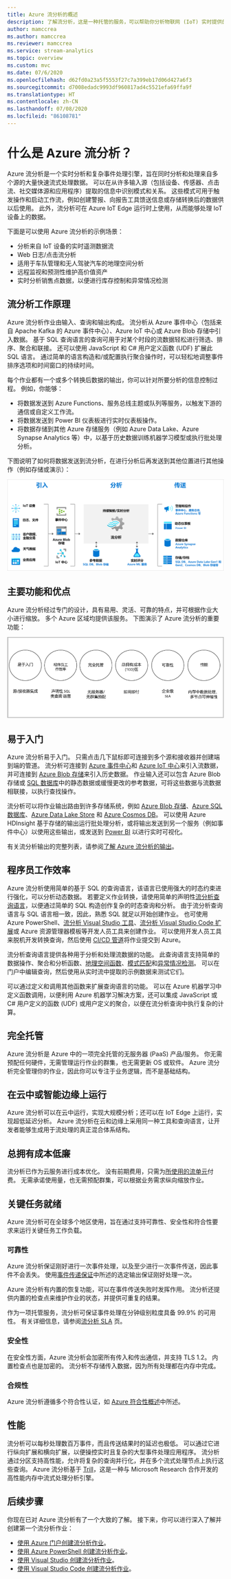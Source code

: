 ```yaml
---
title: Azure 流分析的概述
description: 了解流分析，这是一种托管的服务，可以帮助你分析物联网 (IoT) 实时提供的流式数据。
author: mamccrea
ms.author: mamccrea
ms.reviewer: mamccrea
ms.service: stream-analytics
ms.topic: overview
ms.custom: mvc
ms.date: 07/6/2020
ms.openlocfilehash: d62fd0a23a5f5553f27c7a399eb17d06d427a6f3
ms.sourcegitcommit: d7008edadc9993df960817ad4c5521efa69ffa9f
ms.translationtype: HT
ms.contentlocale: zh-CN
ms.lasthandoff: 07/08/2020
ms.locfileid: "86108781"
---
```

# <a name="what-is-azure-stream-analytics"></a>什么是 Azure 流分析？

Azure 流分析是一个实时分析和复杂事件处理引擎，旨在同时分析和处理来自多个源的大量快速流式处理数据。 可以在从许多输入源（包括设备、传感器、点击流、社交媒体源和应用程序）提取的信息中识别模式和关系。 这些模式可用于触发操作和启动工作流，例如创建警报、向报告工具馈送信息或存储转换后的数据供以后使用。 此外，流分析可在 Azure IoT Edge 运行时上使用，从而能够处理 IoT 设备上的数据。 

下面是可以使用 Azure 流分析的示例场景：

* 分析来自 IoT 设备的实时遥测数据流
* Web 日志/点击流分析
* 适用于车队管理和无人驾驶汽车的地理空间分析
* 远程监视和预测性维护高价值资产
* 实时分析销售点数据，以便进行库存控制和异常情况检测

## <a name="how-does-stream-analytics-work"></a>流分析工作原理

Azure 流分析作业由输入、查询和输出构成。 流分析从 Azure 事件中心（包括来自 Apache Kafka 的 Azure 事件中心）、Azure IoT 中心或 Azure Blob 存储中引入数据。 基于 SQL 查询语言的查询可用于对某个时段的流数据轻松进行筛选、排序、聚合和联接。 还可以使用 JavaScript 和 C# 用户定义函数 (UDF) 扩展此 SQL 语言。 通过简单的语言构造和/或配置执行聚合操作时，可以轻松地调整事件排序选项和时间窗口的持续时间。

每个作业都有一个或多个转换后数据的输出，你可以针对所要分析的信息控制过程。 例如，你能够：

* 将数据发送到 Azure Functions、服务总线主题或队列等服务，以触发下游的通信或自定义工作流。
* 将数据发送到 Power BI 仪表板进行实时仪表板操作。
* 将数据存储到其他 Azure 存储服务（例如 Azure Data Lake、Azure Synapse Analytics 等）中，以基于历史数据训练机器学习模型或执行批处理分析。

下图说明了如何将数据发送到流分析，在进行分析后再发送到其他位置进行其他操作（例如存储或演示）：

![流分析介绍管道](./media/stream-analytics-introduction/stream-analytics-e2e-pipeline.png)

## <a name="key-capabilities-and-benefits"></a>主要功能和优点

Azure 流分析经过专门的设计，具有易用、灵活、可靠的特点，并可根据作业大小进行缩放。 多个 Azure 区域均提供该服务。 下图演示了 Azure 流分析的重要功能：

![流分析重要功能](./media/stream-analytics-introduction/stream-analytics-key-capabilities.png)

## <a name="ease-of-getting-started"></a>易于入门

Azure 流分析易于入门。 只需点击几下鼠标即可连接到多个源和接收器并创建端到端的管道。 流分析可连接到 [Azure 事件中心](/azure/event-hubs/)和 [Azure IoT 中心](/azure/iot-hub/)来引入流数据，并可连接到 [Azure Blob 存储](/azure/storage/common/storage-introduction)来引入历史数据。 作业输入还可以包含 Azure Blob 存储或 [SQL 数据库](stream-analytics-use-reference-data.md#azure-sql-database)中的静态数据或缓慢更改的参考数据，可将这些数据与流数据相联接，以执行查找操作。

流分析可以将作业输出路由到许多存储系统，例如 [Azure Blob 存储](/azure/storage/common/storage-introduction)、[Azure SQL 数据库](/azure/sql-database/)、[Azure Data Lake Store](/azure/data-lake-store/) 和 [Azure Cosmos DB](/azure/cosmos-db/introduction)。 可以使用 Azure HDInsight 基于存储的输出运行批处理分析，或将输出发送到另一个服务（例如事件中心）以使用这些输出，或发送到 [Power BI](https://docs.microsoft.com/power-bi/) 以进行实时可视化。

有关流分析输出的完整列表，请参阅[了解 Azure 流分析的输出](stream-analytics-define-outputs.md)。

## <a name="programmer-productivity"></a>程序员工作效率

Azure 流分析使用简单的基于 SQL 的查询语言，该语言已使用强大的时态约束进行强化，可以分析动态数据。 若要定义作业转换，请使用简单的声明性[流分析查询语言](https://docs.microsoft.com/stream-analytics-query/stream-analytics-query-language-reference)，以便通过简单的 SQL 构造创作复杂的时态查询和分析。 由于流分析查询语言与 SQL 语言相一致，因此，熟悉 SQL 就足以开始创建作业。 也可使用 Azure PowerShell、[流分析 Visual Studio 工具](stream-analytics-tools-for-visual-studio-install.md)、[流分析 Visual Studio Code 扩展](quick-create-vs-code.md)或 Azure 资源管理器模板等开发人员工具来创建作业。 可以使用开发人员工具来脱机开发转换查询，然后使用 [CI/CD 管道](stream-analytics-tools-for-visual-studio-cicd.md)将作业提交到 Azure。

流分析查询语言提供各种用于分析和处理流数据的功能。 此查询语言支持简单的数据操作、聚合和分析函数、[地理空间函数](https://docs.microsoft.com/azure/stream-analytics/stream-analytics-geospatial-functions)、[模式匹配](https://docs.microsoft.com/stream-analytics-query/match-recognize-stream-analytics)和[异常情况检测](https://docs.microsoft.com/azure/stream-analytics/stream-analytics-machine-learning-anomaly-detection)。 可以在门户中编辑查询，然后使用从实时流中提取的示例数据来测试它们。

可以通过定义和调用其他函数来扩展查询语言的功能。 可以在 Azure 机器学习中定义函数调用，以便利用 Azure 机器学习解决方案，还可以集成 JavaScript 或 C# 用户定义的函数 (UDF) 或用户定义的聚合，以便在流分析查询中执行复杂的计算。

## <a name="fully-managed"></a>完全托管

Azure 流分析是 Azure 中的一项完全托管的无服务器 (PaaS) 产品/服务。 你无需预配任何硬件，无需管理运行作业的群集，也无需更新 OS 或软件。 Azure 流分析完全管理你的作业，因此你可以专注于业务逻辑，而不是基础结构。

## <a name="run-in-the-cloud-or-on-the-intelligent-edge"></a>在云中或智能边缘上运行

Azure 流分析可以在云中运行，实现大规模分析；还可以在 IoT Edge 上运行，实现超低延迟分析。 Azure 流分析在云和边缘上采用同一种工具和查询语言，让开发者能够生成用于流处理的真正混合体系结构。 

## <a name="low-total-cost-of-ownership"></a>总拥有成本低廉

流分析已作为云服务进行成本优化。 没有前期费用，只需为[所使用的流单元](stream-analytics-streaming-unit-consumption.md)付费。 无需承诺使用量，也无需预配群集，可以根据业务需求纵向缩放作业。

## <a name="mission-critical-ready"></a>关键任务就绪

Azure 流分析可在全球多个地区使用，旨在通过支持可靠性、安全性和符合性要求来运行关键任务工作负载。

### <a name="reliability"></a>可靠性

Azure 流分析保证刚好进行一次事件处理，以及至少进行一次事件传送，因此事件不会丢失。 使用[事件传递保证](/stream-analytics-query/event-delivery-guarantees-azure-stream-analytics)中所述的选定输出保证刚好处理一次。

Azure 流分析有内置的恢复功能，可以在事件传送失败时发挥作用。 流分析还提供内置的检查点来维护作业的状态，并提供可重复的结果。

作为一项托管服务，流分析可保证事件处理在分钟级别粒度具备 99.9% 的可用性。 有关详细信息，请参阅[流分析 SLA](https://azure.microsoft.com/support/legal/sla/stream-analytics/v1_0/) 页。 

### <a name="security"></a>安全性

在安全性方面，Azure 流分析会加密所有传入和传出通信，并支持 TLS 1.2。 内置检查点也是加密的。 流分析不存储传入数据，因为所有处理都在内存中完成。

### <a name="compliance"></a>合规性

Azure 流分析遵循多个符合性认证，如 [Azure 符合性概述](https://gallery.technet.microsoft.com/Overview-of-Azure-c1be3942)中所述。 

## <a name="performance"></a>性能

流分析可以每秒处理数百万事件，而且传送结果时的延迟也极低。 可以通过它进行纵向扩展和横向扩展，以便操控实时且复杂的大型事件处理应用程序。 流分析通过分区支持高性能，允许将复杂的查询并行化，并在多个流式处理节点上执行这些查询。 Azure 流分析基于 [Trill](https://github.com/Microsoft/Trill)，这是一种与 Microsoft Research 合作开发的高性能内存中流式处理分析引擎。

## <a name="next-steps"></a>后续步骤

你现在已对 Azure 流分析有了一个大致的了解。 接下来，你可以进行深入了解并创建第一个流分析作业：

* [使用 Azure 门户创建流分析作业](stream-analytics-quick-create-portal.md)。
* [使用 Azure PowerShell 创建流分析作业](stream-analytics-quick-create-powershell.md)。
* [使用 Visual Studio 创建流分析作业](stream-analytics-quick-create-vs.md)。
* [使用 Visual Studio Code 创建流分析作业](quick-create-vs-code.md)。
